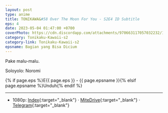 ```yaml
---
layout: post
type: anime
title: TONIKAWA&#58 Over The Moon For You - S2E4 ID Subtitle
eps: 4
date: 2023-05-04 01:47:00 +0700
coverPhoto: https://cdn.discordapp.com/attachments/970663117057032232/1103377385392459836/mpv-shot0252.jpg
category: Tonikaku-Kawaii-s2
category-link: Tonikaku-Kawaii-s2
epsname: Bagian yang Bisa Dicium
---
```


Pake malu-malu.

Soloyolo: Noromi

{% if page.eps %}E{{ page.eps }} - {{ page.epsname }}{% elsif page.epsname %}Unduh{% endif %}

---
- 1080p: [Index](https://bit.ly/3nlEpXJ){:target="_blank"} &middot; [MiteDrive](https://mitedrive.com/view/aK02ld){:target="_blank"} &middot; [Telegram](https://t.me/a1fansubweeklies/288){:target="_blank"}